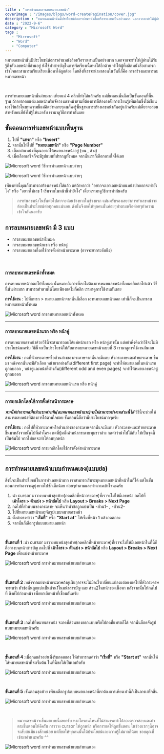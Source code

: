 ```yaml
---
title : "การสร้างและการลบหมายเลขหน้า"
coverImage : "/images/blogs/word-createPagination/cover.jpg"
description : "หมายเลขหน้านั้นมีประโยชน์ต่อการอ่านหนังสือหรือรายงานเป็นอย่างมาก นอกจากจะทำให้ผู้อ่านได้รับรู้ถึงตัวเลขหน้าที่อ่านอยู่ ยังใช้ทำสารบัญในการจัดเรียงเนื้อหาได้อีกด้วย ทำให้ผู้ที่ผลิตหนังสือสามารถเข้าใจและสามารถเรียบเรียงเนื้อหาได้ถูกต้อง โดยสิ่งที่เราจะนำมาสอนในวันนี้ก็คือ การสร้างและการลบหมายเลขหน้า"
date : "2022-9-6"
category : "Microsoft Word"
tags : 
   - "Microsoft"
   - "Word"
   - "Computer"
---
```


หมายเลขหน้านั้นมีประโยชน์ต่อการอ่านหนังสือหรือรายงานเป็นอย่างมาก นอกจากจะทำให้ผู้อ่านได้รับรู้ถึงตัวเลขหน้าที่อ่านอยู่ ยังใช้ทำสารบัญในการจัดเรียงเนื้อหาได้อีกด้วย ทำให้ผู้ที่ผลิตหนังสือสามารถเข้าใจและสามารถเรียบเรียงเนื้อหาได้ถูกต้อง โดยสิ่งที่เราจะนำมาสอนในวันนี้ก็คือ การสร้างและการลบหมายเลขหน้า

<br>

การทำหมายเลขหน้านั้นง่ายมาก เพียงแค่ 4 คลิกก็ทำได้แล้วครับ แต่ขั้นตอนนั้นถือเป็นขั้นตอนที่พื้นฐาน ถ้าอยากตกแต่งเลขหน้าหรือจัดวางเลขหน้าตามที่ต้องการก็ต้องอาศัยการเรียนรู้เพิ่มเติมซึ่งได้เขียนเอาไว้แล้วในบทความนี้แต่คิดว่าหลายๆคนก็คงรู้พื้นฐานการสร้างเลขหน้ากันอยู่แล้วครับแต่เดี๋ยวจะสอนสำหรับคนที่ยังไม่รู้ให้นะครับ เรามาดูวิธีการทำกันเลย

## ขั้นตอนการทำเลขหน้าแบบพื้นฐาน
1. ไปที่ **"แทรก"** หรือ **"Insert"** 
2. จากนั้นให้ไปที่ **"หมายเลขหน้า"** หรือ **"Page Number"**
3. เลือกตำแหน่งที่คุณอยากให้หมายเลขหน้าอยู่ (บน , ล่าง)
4. เมื่อเลือกเสร็จก็จะมีรูปแบบที่ปรากฏทั้งหมด จากนั้นเราก็เลือกตามใจได้เลย

![Microsoft word วิธีการทำเลขหน้าแบบง่ายๆ](/images/blogs/word-createPagination/1.png "เลือกตำแหน่งที่คุณอยากให้หมายเลขหน้าอยู่ (บน , ล่าง)") 

![Microsoft word วิธีการทำเลขหน้าแบบง่ายๆ](/images/blogs/word-createPagination/2.png "เลือกรูปแบบได้ตามที่ต้องการ") 

เพียงเท่านี้คุณก็สามารถสร้างเลขหน้าได้แล้ว แต่ถ้าหากว่า "อยากจะเอาเลขหน้าบนหน้าปกออกจะทำยังไง" หรือ "อยากให้เลข 1 เริ่มจากในหน้านี้ทำยังไง" เดี๋ยวเรามาดูวิธีการทำกันครับ

> การทำเลขหน้าในขั้นต่อไปอาจจะค่อนข้างยากในช่วงแรก แต่ผมรับรองเลยว่าการทำเลขหน้าจะต้องเป็นประโยชน์ต่อทุกคนแน่นอน ดังนั้นจึงขอให้ทุกคนนั้นค่อยๆทำตามหรือค่อยๆทำความเข้าใจกันนะครับ

## การลบหมายเลขหน้า มี 3 แบบ
   - การลบหมายเลขหน้าทั้งหมด
   - การลบหมายเลขหน้าแรก หรือ หน้าคู่
   - การลบหมายเลขโดยใช้การตั้งค่าหน้ากระดาษ (อาจจะยากระดับนึง)

<br>

### การลบหมายเลขหน้าทั้งหมด
การลบหมายหน้าออกไปทั้งหมด นั่นหมายถึงการที่เราไม่ต้องการหมายเลขหน้าทั้งหมดอีกต่อไปแล้ว วิธีนี้นั้นง่ายมาก สามารถทำตามได้โดยเพียงกดไม่กี่คลิก เรามาดูการใช้งานกันเลย

**การใช้งาน** : ไปที่แทรก > หมายเลขหน้าจากนั้นก็เลือก เอาหมายเลขหน้าออก เท่านี้ก็จะเป็นการลบหมายเลขหน้าทั้งหมด

![Microsoft word การลบหมายเลขหน้าทั้งหมด](/images/blogs/word-createPagination/3.png "การลบหมายหน้าออกไปทั้งหมด") 

---

### การลบหมายเลขหน้าแรก หรือ หน้าคู่
การลบหมายเลขหน้าด้วยวิธีนี้จะสามารถลบได้แค่หน้าแรก หรือ หน้าคู่เท่านั้น แต่อย่าพึ่งคิดว่าวิธีจะไม่มีประโยชน์นะครับ วิธีนี้จะเป็นประโยชน์ให้กับการลบหมายเลขหน้าแบบที่ 3 เรามาดูการใช้งานกันเลย

**การใช้งาน** : กดที่หัวกระดาษหรือส่วนล่างของกระดาษจากนั้นจะมีแถบ หัวกระดาษและท้ายกระดาษ ขึ้นมา หลังจากนั้นจะมีตัวเลือก หน้าแรกต่างกัน(different first page) จะทำให้หมายเลขในหน้าแรกถูกลบออก , หน้าคู่และหน้าคี่ต่างกัน(different odd and even pages) จะทำให้หมายเลขหน้าคู่ถูกลบออก

![Microsoft word การลบหมายเลขหน้าแรก หรือ หน้าคู่](/images/blogs/word-createPagination/4.png "การลบหมายเลขหน้าแรก หรือ หน้าคู่") 

---

### การยกเลิกโดยใช้การตั้งค่าหน้ากระดาษ
***หากไม่ทำการกดที่หน้าแรกต่างกัน(ลบหมายเลขหน้าแรก)จะไม่สามารถทำงานส่วนนี้ได้*** วิธีนี้จะช่วยให้สามารถลบหน้าที่ต้องการได้ตามใจชอบ ขั้นตอนนี้ถือว่ามีประโยชน์มากๆครับ

**การใช้งาน** : กดไปที่หัวกระดาษหรือส่วนล่างของกระดาษจากนั้นจะมีแถบ หัวกระดาษและท้ายกระดาษ ขึ้นมาหลังจากนั้นไปที่เค้าโครง กดที่ปุ่มตั้งค่าหน้ากระดาษมุมขวาล่าง กดคำว่านำไปใช้กับ ให้เป็นจุดนี้เป็นต้นไป หากไม่กดจะทำให้ลบทุกหน้า

![Microsoft word การยกเลิกโดยใช้การตั้งค่าหน้ากระดาษ](/images/blogs/word-createPagination/5.png "การยกเลิกโดยใช้การตั้งค่าหน้ากระดาษ") 

---

## การทำหมายเลขหน้าแบบกำหนดเอง(แบบย่อ)
สิ่งนี้จะเป็นประโยชน์ในการทำเลขหน้ามาก เราสามารถเริ่มระบุหมายเลขหน้าที่หน้าในก็ได้ แต่ในขั้นตอนการทำอาจจะดูยุ่งยากไปซักเล็กน้อย ค่อยๆทำตามและทำความเข้าใจนะครับ

1. นำ cursor มาวางบนหน้าสุดท้าย(กดคลิกที่หน้ากระดาษ)ที่เราจะไม่ให้มีเลขหน้า กดไปที่ **เค้าโครง > ตัวแบ่ง > หน้าถัดไป** หรือ **Layout > Breaks > Next Page**
2. กดไปที่ส่วนบนของกระดาษ จะเห็นว่าหัวข้อถูกแบ่งเป็น -ส่วน1- , -ส่วน2-
3. ไปที่หมายเลขหน้าและจัดรูปแบบหมายเลขหน้า
4. ตั้งค่าตรงคำว่า **"เริ่มที่"** หรือ **"Start at"** ให้เริ่มที่หน้า 1 แล้วกดตกลง
5. จากนั้นก็เลือกรูปแบบหมายเลขหน้า

<br>

**ขั้นตอนที่ 1** :นำ cursor มาวางบนหน้าสุดท้าย(กดคลิกที่หน้ากระดาษ)ที่เราจะไม่ให้มีเลขหน้าในที่นี้ก็คือวางบนหน้าสารบัญ กดไปที่ **เค้าโครง > ตัวแบ่ง > หน้าถัดไป** หรือ **Layout > Breaks > Next Page** เพื่อแบ่งหน้ากระดาษ

![Microsoft word การทำหมายเลขหน้าแบบกำหนดเอง](/images/blogs/word-createPagination/6.png "กดไปที่ เค้าโครง > ตัวแบ่ง > หน้าถัดไป")

<br>

**ขั้นตอนที่ 2** :หลังจากแบ่งหน้ากระดาษถ้าดูเผินๆอาจจะไม่มีอะไรเปลี่ยนแปลงแต่ลองกดไปที่หัวกระดาษจะพบว่า หัวข้อนั้นถูกแบ่งเป็นส่วน1ในหน้าสารบัญ และ ส่วน2ในหน้าของเนื้อหา หลังจากนั้นให้กดไปที่ ลิงค์ไปก่อนหน้า เพื่อยกเลิกหน้าที่เชื่อมกันครับ

![Microsoft word การทำหมายเลขหน้าแบบกำหนดเอง](/images/blogs/word-createPagination/7.png "จะเห็นว่าหัวข้อถูกแบ่งเป็น -ส่วน1- , -ส่วน2-")

<br>

**ขั้นตอนที่ 3** :กดไปที่หมายเลขหน้า จะกดที่ส่วนของออกแบบหรือไปกดที่แทรกก็ได้ จากนั้นก็กดจัดรูปแบบหมายเลขหน้าครับ

![Microsoft word การทำหมายเลขหน้าแบบกำหนดเอง](/images/blogs/word-createPagination/8.png "ไปที่หมายเลขหน้าและจัดรูปแบบหมายเลขหน้า")

<br>

**ขั้นตอนที่ 4** :เมื่อกดแล้วอย่าเพิ่งรีบกดตกลง ให้ทำการกดคำว่า **"เริ่มที่"** หรือ **"Start at"** จากนั้นให้ใส่หมายเลขหน้าที่จะเริ่มต้น ในที่นี้ขอใส่เป็นเลข1ครับ

![Microsoft word การทำหมายเลขหน้าแบบกำหนดเอง](/images/blogs/word-createPagination/9.png "ตั้งค่าตรงคำว่า 'เริ่มที่' ให้เริ่มที่หน้า 1 แล้วกดนำไปใช้กับ")

<br>

**ขั้นตอนที่ 5** :ขั้นตอนสุดท้าย เพียงเลือกรูปแบบหมายเลขหน้าที่เราต้องการเพียงเท่านี้ก็เป็นการเสร็จสิ้น

![Microsoft word การทำหมายเลขหน้าแบบกำหนดเอง](/images/blogs/word-createPagination/10.png "เลือกรูปแบบหมายเลขหน้า")

<br>

> หมายเลขหน้าจะขึ้นมาแบบนี้เลยครับ หากใครคนไหนที่ไม่สามารถทำได้ลองตรวจสอบและทำตามขึ้นตอนให้ดีครับ การวาง cursor ให้ถูกหน้า หรือการกดให้ถูกขั้นตอน ในช่วงแรกๆนี้อาจจะสับสนมึนงงสักหน่อย แต่ก็ขอให้ทุกคนนั้นได้ประโยชน์และความรู้ไม่มากก็น้อย ขอบคุณที่เข้ามาอ่านนะครับ ^^

![Microsoft word การทำหมายเลขหน้าแบบกำหนดเอง](/images/blogs/word-createPagination/11.png )

